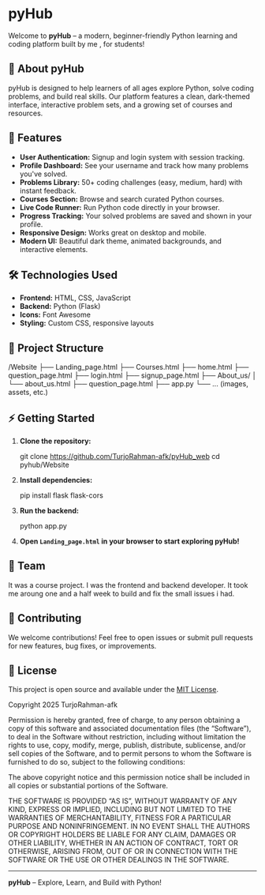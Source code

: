 # pyHub

Welcome to **pyHub** – a modern, beginner-friendly Python learning and coding platform built by me , for students!

## 🚀 About pyHub

pyHub is designed to help learners of all ages explore Python, solve coding problems, and build real skills. Our platform features a clean, dark-themed interface, interactive problem sets, and a growing set of courses and resources.

## 🌟 Features

- **User Authentication:** Signup and login system with session tracking.
- **Profile Dashboard:** See your username and track how many problems you've solved.
- **Problems Library:** 50+ coding challenges (easy, medium, hard) with instant feedback.
- **Courses Section:** Browse and search curated Python courses.
- **Live Code Runner:** Run Python code directly in your browser.
- **Progress Tracking:** Your solved problems are saved and shown in your profile.
- **Responsive Design:** Works great on desktop and mobile.
- **Modern UI:** Beautiful dark theme, animated backgrounds, and interactive elements.

## 🛠️ Technologies Used

- **Frontend:** HTML, CSS, JavaScript
- **Backend:** Python (Flask)
- **Icons:** Font Awesome
- **Styling:** Custom CSS, responsive layouts

## 📁 Project Structure


/Website
  ├── Landing_page.html
  ├── Courses.html
  ├── home.html
  ├── question_page.html
  ├── login.html
  ├── signup_page.html
  ├── About_us/
  │     └── about_us.html
  ├── question_page.html
  ├── app.py
  └── ... (images, assets, etc.)


## ⚡ Getting Started

1. **Clone the repository:**
   
   git clone https://github.com/TurjoRahman-afk/pyHub_web
   cd pyhub/Website
   

2. **Install dependencies:**
   
   pip install flask flask-cors
   

3. **Run the backend:**
   
   python app.py
   

4. **Open `Landing_page.html` in your browser to start exploring pyHub!**

## 👥 Team

It was a course project. I was the frontend and backend developer. It took me aroung one and a half week to build and fix the small issues i had.

## 📣 Contributing

We welcome contributions! Feel free to open issues or submit pull requests for new features, bug fixes, or improvements.

## 📄 License

This project is open source and available under the [MIT License](LICENSE).

Copyright 2025 TurjoRahman-afk

Permission is hereby granted, free of charge, to any person obtaining a copy of this software and associated documentation files (the “Software”), to deal in the Software without restriction, including without limitation the rights to use, copy, modify, merge, publish, distribute, sublicense, and/or sell copies of the Software, and to permit persons to whom the Software is furnished to do so, subject to the following conditions:

The above copyright notice and this permission notice shall be included in all copies or substantial portions of the Software.

THE SOFTWARE IS PROVIDED “AS IS”, WITHOUT WARRANTY OF ANY KIND, EXPRESS OR IMPLIED, INCLUDING BUT NOT LIMITED TO THE WARRANTIES OF MERCHANTABILITY, FITNESS FOR A PARTICULAR PURPOSE AND NONINFRINGEMENT. IN NO EVENT SHALL THE AUTHORS OR COPYRIGHT HOLDERS BE LIABLE FOR ANY CLAIM, DAMAGES OR OTHER LIABILITY, WHETHER IN AN ACTION OF CONTRACT, TORT OR OTHERWISE, ARISING FROM, OUT OF OR IN CONNECTION WITH THE SOFTWARE OR THE USE OR OTHER DEALINGS IN THE SOFTWARE.

---

**pyHub** – Explore, Learn, and Build with Python!
